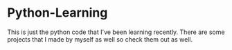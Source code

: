 # Python-Learning
This is just the python code that I've been learning recently. There are some projects that I made by myself as well so check them out as well.
